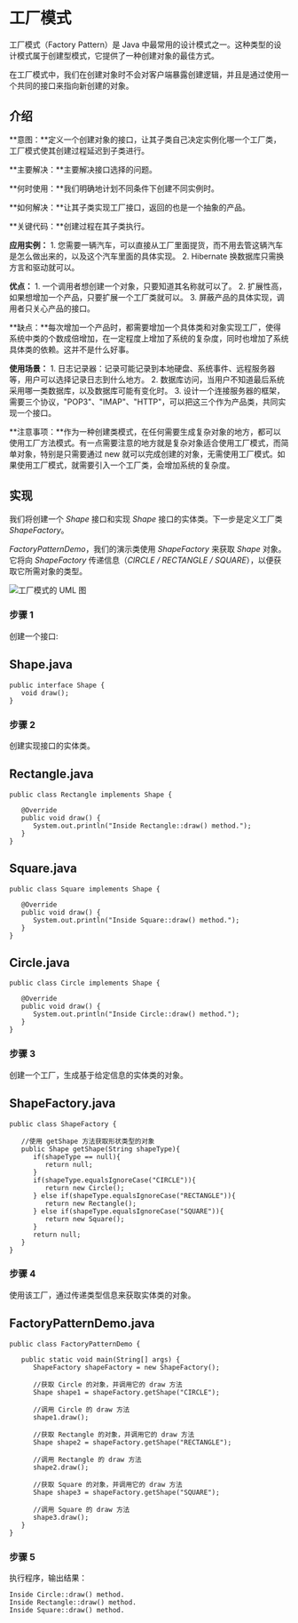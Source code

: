 # 工厂模式

工厂模式（Factory Pattern）是 Java 中最常用的设计模式之一。这种类型的设计模式属于创建型模式，它提供了一种创建对象的最佳方式。

在工厂模式中，我们在创建对象时不会对客户端暴露创建逻辑，并且是通过使用一个共同的接口来指向新创建的对象。

## 介绍

**意图：**定义一个创建对象的接口，让其子类自己决定实例化哪一个工厂类，工厂模式使其创建过程延迟到子类进行。

**主要解决：**主要解决接口选择的问题。

**何时使用：**我们明确地计划不同条件下创建不同实例时。

**如何解决：**让其子类实现工厂接口，返回的也是一个抽象的产品。

**关键代码：**创建过程在其子类执行。

**应用实例：** 
      1. 您需要一辆汽车，可以直接从工厂里面提货，而不用去管这辆汽车是怎么做出来的，以及这个汽车里面的具体实现。 
      2. Hibernate 换数据库只需换方言和驱动就可以。 

**优点：** 
      1. 一个调用者想创建一个对象，只要知道其名称就可以了。 
      2. 扩展性高，如果想增加一个产品，只要扩展一个工厂类就可以。 
      3. 屏蔽产品的具体实现，调用者只关心产品的接口。 

**缺点：**每次增加一个产品时，都需要增加一个具体类和对象实现工厂，使得系统中类的个数成倍增加，在一定程度上增加了系统的复杂度，同时也增加了系统具体类的依赖。这并不是什么好事。

**使用场景：** 
      1. 日志记录器：记录可能记录到本地硬盘、系统事件、远程服务器等，用户可以选择记录日志到什么地方。 
      2. 数据库访问，当用户不知道最后系统采用哪一类数据库，以及数据库可能有变化时。 
      3. 设计一个连接服务器的框架，需要三个协议，"POP3"、"IMAP"、"HTTP"，可以把这三个作为产品类，共同实现一个接口。 

**注意事项：**作为一种创建类模式，在任何需要生成复杂对象的地方，都可以使用工厂方法模式。有一点需要注意的地方就是复杂对象适合使用工厂模式，而简单对象，特别是只需要通过 new 就可以完成创建的对象，无需使用工厂模式。如果使用工厂模式，就需要引入一个工厂类，会增加系统的复杂度。

## 实现

我们将创建一个 _Shape_ 接口和实现 _Shape_ 接口的实体类。下一步是定义工厂类 _ShapeFactory_。

_FactoryPatternDemo_，我们的演示类使用 _ShapeFactory_ 来获取 _Shape_ 对象。它将向 _ShapeFactory_ 传递信息（_CIRCLE / RECTANGLE / SQUARE_），以便获取它所需对象的类型。

![工厂模式的 UML 图](https://www.runoob.com/wp-content/uploads/2014/08/factory_pattern_uml_diagram.jpg) 

### 步骤 1

创建一个接口:

## Shape.java

```  
public interface Shape {
   void draw();
}
```  
     
### 步骤 2

创建实现接口的实体类。

## Rectangle.java

```  
public class Rectangle implements Shape {
 
   @Override
   public void draw() {
      System.out.println("Inside Rectangle::draw() method.");
   }
}
```  

## Square.java

```  
public class Square implements Shape {
 
   @Override
   public void draw() {
      System.out.println("Inside Square::draw() method.");
   }
}
```  

## Circle.java

```  
public class Circle implements Shape {
 
   @Override
   public void draw() {
      System.out.println("Inside Circle::draw() method.");
   }
}
```  

### 步骤 3

创建一个工厂，生成基于给定信息的实体类的对象。

## ShapeFactory.java

```  
public class ShapeFactory {
    
   //使用 getShape 方法获取形状类型的对象
   public Shape getShape(String shapeType){
      if(shapeType == null){
         return null;
      }        
      if(shapeType.equalsIgnoreCase("CIRCLE")){
         return new Circle();
      } else if(shapeType.equalsIgnoreCase("RECTANGLE")){
         return new Rectangle();
      } else if(shapeType.equalsIgnoreCase("SQUARE")){
         return new Square();
      }
      return null;
   }
}
```  

### 步骤 4

使用该工厂，通过传递类型信息来获取实体类的对象。

## FactoryPatternDemo.java

```  
public class FactoryPatternDemo {
 
   public static void main(String[] args) {
      ShapeFactory shapeFactory = new ShapeFactory();
 
      //获取 Circle 的对象，并调用它的 draw 方法
      Shape shape1 = shapeFactory.getShape("CIRCLE");
 
      //调用 Circle 的 draw 方法
      shape1.draw();
 
      //获取 Rectangle 的对象，并调用它的 draw 方法
      Shape shape2 = shapeFactory.getShape("RECTANGLE");
 
      //调用 Rectangle 的 draw 方法
      shape2.draw();
 
      //获取 Square 的对象，并调用它的 draw 方法
      Shape shape3 = shapeFactory.getShape("SQUARE");
 
      //调用 Square 的 draw 方法
      shape3.draw();
   }
}
```  

### 步骤 5

执行程序，输出结果：

```  
Inside Circle::draw() method.
Inside Rectangle::draw() method.
Inside Square::draw() method.
```  
